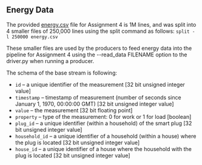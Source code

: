 ## Energy Data
The provided [energy.csv](energy.csv) file for Assignment 4 is 1M lines, and was split into 4 smaller files of 250,000 lines using the split command as follows:
`split -l 250000 energy.csv`

These smaller files are used by the producers to feed energy data into the pipeline for Assignment 4 using the --read_data FILENAME option to the driver.py when running a producer.

The schema of the base stream is following:
- `id` – a unique identifier of the measurement [32 bit unsigned integer value]
- `timestamp` – timestamp of measurement (number of seconds since January 1, 1970, 00:00:00 GMT) [32 bit unsigned integer value]
- `value` – the measurement [32 bit floating point]
- `property` – type of the measurement: 0 for work or 1 for load [boolean]
- `plug_id` – a unique identifier (within a household) of the smart plug [32 bit unsigned integer value]
- `household_id` – a unique identifier of a household (within a house) where the plug is located [32 bit unsigned integer value]
- `house_id` – a unique identifier of a house where the household with the plug is located [32 bit unsigned integer value]